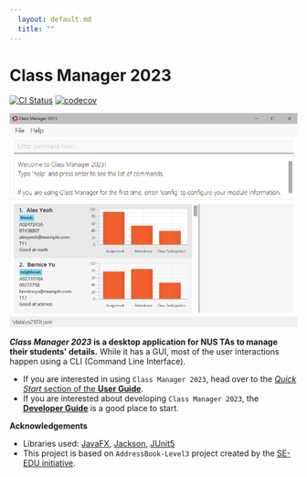 ```yaml
---
  layout: default.md
  title: ""
---
```


# Class Manager 2023

[![CI Status](https://github.com/AY2324S1-CS2103T-T11-1/tp/workflows/Java%20CI/badge.svg)](https://github.com/AY2324S1-CS2103T-T11-1/tp/actions)
[![codecov](https://codecov.io/gh/AY2324S1-CS2103T-T11-1/tp/graph/badge.svg?token=V7P4WC496H)](https://codecov.io/gh/AY2324S1-CS2103T-T11-1/tp)

<img alt="Ui" src="images/Ui.png" width="650" >

**_Class Manager 2023_ is a desktop application for NUS TAs to manage their students' details.** While it has a GUI, most of the user interactions happen using a CLI (Command Line Interface).

* If you are interested in using `Class Manager 2023`, head over to the [_Quick Start_ section of the **User Guide**](UserGuide.html#quick-start).
* If you are interested about developing `Class Manager 2023`, the [**Developer Guide**](DeveloperGuide.html) is a good place to start.


**Acknowledgements**

* Libraries used: [JavaFX](https://openjfx.io/), [Jackson](https://github.com/FasterXML/jackson), [JUnit5](https://github.com/junit-team/junit5)
* This project is based on `AddressBook-Level3` project created by the [SE-EDU initiative](https://se-education.org).
